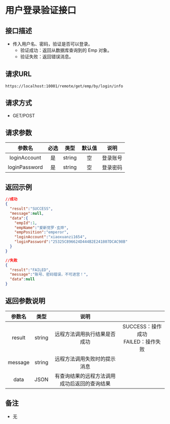 # 用户登录验证接口

## 接口描述

* 传入用户名、密码，验证是否可以登录。
  - 验证成功：返回从数据库查询到的 Emp 对象。
  - 验证失败：返回错误消息。

## 请求URL

```text
https://localhost:10001/remote/get/emp/by/login/info
```

## 请求方式

* GET/POST

## 请求参数

|      参数名      | 必选  |   类型   | 默认值 | 说明   |
|:-------------:|:---:|:------:|:---:|------|
| loginAccount  |  是  | string |  空  | 登录账号 |
| loginPassword |  是  | string |  空  | 登录密码 |


## 返回示例

```json
//成功
{
  "result":"SUCCESS",
  "message":null,
  "data":{
    "empId":1,
    "empName":"爱新觉罗·玄烨",
    "empPosition":"emperor",
    "loginAccount":"xiaoxuanzi1654",
    "loginPassword":"25325C896624D444B2E241807DCAC98B"
  }
}

//失败
{
  "result":"FAILED",
  "message":"账号、密码错误，不可进宫！",
  "data":null
}
```

## 返回参数说明

|   参数名   |   类型   |           说明           |                              |
|:-------:|:------:|:----------------------:|:----------------------------:|
| result  | string |     远程方法调用执行结果是否成功     | SUCCESS：操作成功<br/>FAILED：操作失败 |
| message | string |     远程方法调用失败时的提示消息     |                              |
|  data   |  JSON  | 有查询结果的远程方法调用成功后返回的查询结果 |                              |

## 备注

* 无